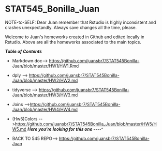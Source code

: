 # STAT545_Bonilla_Juan

NOTE-to-SELF: Dear Juan remember that Rstudio is highly inconsistent and crashes unexpectandly. Always save changes all the time, please.


Welcome to Juan's homeworks created in Github and edited locally in Rstudio. Above are all the homeworks associated to the main topics.

***Table of Contents*** 

* Markdown doc--> https://github.com/juansbr7/STAT545Bonilla-Juan/blob/master/HW1/HW1.Rmd
* dply --> https://github.com/juansbr7/STAT545Bonilla-Juan/blob/master/HW2/HW2.md
* tidyverse --> https://github.com/juansbr7/STAT545Bonilla-Juan/blob/master/HW3/HW3.md
* Joins -->https://github.com/juansbr7/STAT545Bonilla-Juan/blob/master/HW4/HW4.md

 * (Hw5)Colors -->https://github.com/juansbr7/STAT545Bonilla_Juan/blob/master/HW5/HW5.md
***Here you're looking for this one*** ----^


* BACK TO 545 REPO--> https://github.com/juansbr7/STAT545Bonilla-Juan
